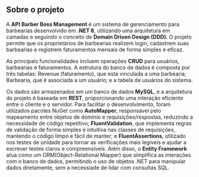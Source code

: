 ## Sobre o projeto

A **API** **Barber Boss Management** é um sistema de gerenciamento para barbearias desenvolvido em **.NET 8**, utilizando uma arquitetura em camadas e seguindo o conceito de **Domain Driven Design (DDD)**. O projeto permite que os proprietários de barbearias realizem login, cadastrem suas barbearias e registrem faturamentos mensais de forma simples e eficaz.

As principais funcionalidades incluem operações **CRUD** para usuários, barbearias e faturamentos. A estrutura do banco de dados é composta por três tabelas: Revenue (faturamento), que está vinculada a uma barbearia; Barbearia, que é associada a um usuário; e a tabela de usuários do sistema.

Os dados são armazenados em um banco de dados **MySQL**, e a arquitetura do projeto é baseada em **REST**, proporcionando uma interação eficiente entre o cliente e o servidor. Para facilitar o desenvolvimento, foram utilizados pacotes NuGet como **AutoMapper**, responsável pelo mapeamento entre objetos de domínio e requisições/respostas, reduzindo a necessidade de código repetitivo; **FluentValidation**, que implementa regras de validação de forma simples e intuitiva nas classes de requisições, mantendo o código limpo e fácil de manter; e **FluentAssertions**, utilizado nos testes de unidade para tornar as verificações mais legíveis e ajudar a escrever testes claros e compreensíveis. Além disso, o **Entity Framework** atua como um ORM(Object-Relational Mapper) que simplifica as interações com o banco de dados, permitindo o uso de objetos .NET para manipular dados diretamente, sem a necessiade de lidar com consultas SQL.
